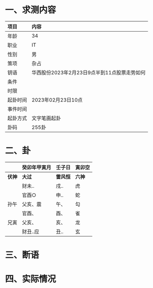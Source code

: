 # 一、求测内容
|项目|内容|
|:-|:-|
|年龄|34|
|职业|IT|
|性别|男|
|策项|杂占|
|钥语|华西股份2023年2月23日9点半到11点股票走势如何|
|条件||
|时限||
|起卦时间|2023年02月23日10点|
|事件时间||
|起卦方式|文字笔画起卦|
|卦码|255卦|

# 二、卦
||癸卯年甲寅月|壬子日|寅卯空|
|:-|:-|:-|:-|
|**伏神**|**大过**|**雷风恒**|**六神**|
||财未..|戌..|虎|
||官酉○|申..|蛇|
|孙午|父亥、震|午、|勾|
||官酉、|酉、|雀|
|兄寅|父亥、|亥、|龙|
||财丑..应|丑..|玄|


# 三、断语

# 四、实际情况
